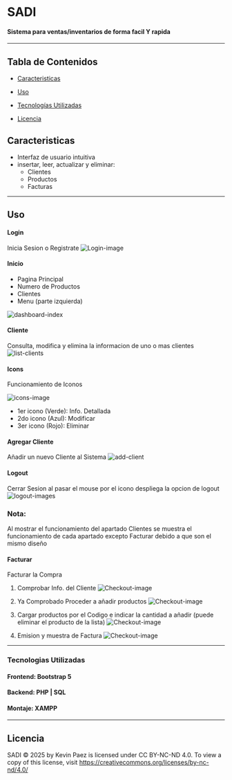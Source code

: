 # SADI
#### Sistema para ventas/inventarios de forma facil Y rapida
---
## Tabla de Contenidos
- [Caracteristicas](#caracteristicas)

- [Uso](#uso)

- [Tecnologías Utilizadas](#tecnologias-utilizadas)

- [Licencia](#licencia)

## Caracteristicas
- Interfaz de usuario intuitiva
- insertar, leer, actualizar y eliminar:
    - Clientes
    - Productos
    - Facturas

---

## Uso
#### Login
Inicia Sesion o Registrate
![Login-image](./public/assets/Readme.md/Login.PNG)

#### Inicio
- Pagina Principal
- Numero de Productos
- Clientes
- Menu (parte izquierda)

![dashboard-index](./public/assets/Readme.md/Dashboard-index.PNG)

#### Cliente
Consulta, modifica y elimina la informacion de uno o mas clientes
![list-clients](./public/assets/Readme.md/search-list-clients.PNG)

#### Icons
Funcionamiento de Iconos

![icons-image](./public/assets/Readme.md/actions-icons.PNG)

- 1er icono (Verde): Info. Detallada
- 2do icono (Azul): Modificar
- 3er icono (Rojo): Eliminar

#### Agregar Cliente
Añadir un nuevo Cliente al Sistema
![add-client](./public/assets/Readme.md/new-client.PNG)

#### Logout
Cerrar Sesion al pasar el mouse por el icono despliega la opcion de logout
![logout-image](./public/assets/Readme.md/logout.PNG)s


### Nota:
Al mostrar el funcionamiento del apartado Clientes se muestra el funcionamiento de cada apartado excepto Facturar debido a que son el mismo diseño

#### Facturar
Facturar la Compra

1. Comprobar Info. del Cliente
![Checkout-image](./public/assets/Readme.md/dni-client.PNG)

2. Ya Comprobado Proceder a añadir productos
![Checkout-image](./public/assets/Readme.md/dni-client-comprobed.PNG)

3. Cargar productos por el Codigo e indicar la cantidad a añadir (puede eliminar el producto de la lista)
![Checkout-image](./public/assets/Readme.md/checkout-process.PNG)

4. Emision y muestra de Factura
![Checkout-image](./public/assets/Readme.md/view-checkout.PNG)



---

### Tecnologias Utilizadas

#### Frontend: Bootstrap 5
#### Backend: PHP | SQL
#### Montaje: XAMPP

---

## Licencia
SADI © 2025 by Kevin Paez is licensed under CC BY-NC-ND 4.0. To view a copy of this license, visit https://creativecommons.org/licenses/by-nc-nd/4.0/
